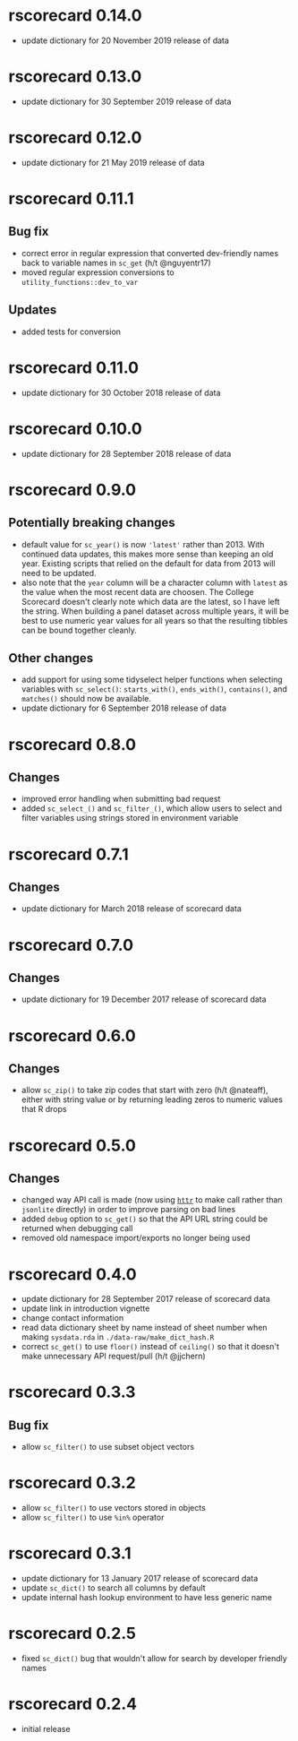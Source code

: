 # rscorecard 0.14.0

- update dictionary for 20 November 2019 release of data

# rscorecard 0.13.0

- update dictionary for 30 September 2019 release of data

# rscorecard 0.12.0

- update dictionary for 21 May 2019 release of data

# rscorecard 0.11.1

## Bug fix
- correct error in regular expression that converted dev-friendly
  names back to variable names in `sc_get` (h/t @nguyentr17)
- moved regular expression conversions to
  `utility_functions::dev_to_var`
  
## Updates
- added tests for conversion

# rscorecard 0.11.0
- update dictionary for 30 October 2018 release of data

# rscorecard 0.10.0
- update dictionary for 28 September 2018 release of data

# rscorecard 0.9.0

## Potentially breaking changes
- default value for `sc_year()` is now `'latest'` rather
  than 2013. With continued data updates, this makes more sense than
  keeping an old year. Existing scripts that relied on the default for
  data from 2013 will need to be updated.  
- also note that the `year` column will be a character column with
  `latest` as the value when the most recent data are choosen. The
  College Scorecard doesn't clearly note which data are the latest, so
  I have left the string. When building a panel dataset across
  multiple years, it will be best to use numeric year values for all
  years so that the resulting tibbles can be bound together cleanly.

## Other changes
- add support for using some tidyselect helper functions when
  selecting variables with `sc_select()`: `starts_with()`,
  `ends_with()`, `contains()`, and `matches()` should now be
  available.
- update dictionary for 6 September 2018 release of data

# rscorecard 0.8.0

## Changes
- improved error handling when submitting bad request 
- added `sc_select_()` and `sc_filter_()`, which allow users to select
  and filter variables using strings stored in environment variable

# rscorecard 0.7.1

## Changes
- update dictionary for March 2018 release of scorecard data

# rscorecard 0.7.0

## Changes
- update dictionary for 19 December 2017 release of scorecard data

# rscorecard 0.6.0

## Changes
- allow `sc_zip()` to take zip codes that start with zero (h/t
  @nateaff), either with string value or by returning leading zeros to
  numeric values that R drops

# rscorecard 0.5.0

## Changes
- changed way API call is made (now using [`httr`](https://CRAN.R-project.org/package=httr) to make call rather than `jsonlite` directly) in order to improve parsing on bad lines
- added `debug` option to `sc_get()` so that the API URL string could be returned when debugging call
- removed old namespace import/exports no longer being used

# rscorecard 0.4.0

- update dictionary for 28 September 2017 release of scorecard data
- update link in introduction vignette
- change contact information
- read data dictionary sheet by name instead of sheet number when
  making `sysdata.rda` in `./data-raw/make_dict_hash.R`
- correct `sc_get()` to use `floor()` instead of `ceiling()` so that
  it doesn't make unnecessary API request/pull (h/t @jjchern)

# rscorecard 0.3.3

## Bug fix
- allow `sc_filter()` to use subset object vectors

# rscorecard 0.3.2

- allow `sc_filter()` to use vectors stored in objects
- allow `sc_filter()` to use `%in%` operator

# rscorecard 0.3.1

- update dictionary for 13 January 2017 release of scorecard data
- update `sc_dict()` to search all columns by default
- update internal hash lookup environment to have less generic name

# rscorecard 0.2.5

- fixed `sc_dict()` bug that wouldn't allow for search by developer friendly names

# rscorecard 0.2.4

- initial release
